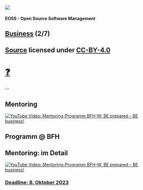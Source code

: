 [![](https://upload.wikimedia.org/wikipedia/commons/thumb/2/25/Berner_Fachhochschule_Logo_small.svg/128px-Berner_Fachhochschule_Logo_small.svg.png)](https://commons.wikimedia.org/wiki/File:Berner_Fachhochschule_Logo_small.svg)

#### EOSS - Open Source Software Management

## [Business](https://github.com/digital-sustainability/module-eoss-ospo101/tree/main/module2) (2/7)

[Source](https://github.com/digital-sustainability/module-eoss/tree/main/docs/content/02) licensed under [CC-BY-4.0](https://github.com/digital-sustainability/module-eoss/blob/main/LICENSE)
--
# [❓](https://etherpad.wikimedia.org/p/bfh-ch-module-eoss-hs23)
--

## Mentoring

[![YouTube Video: Mentoring-Programm BFH-W: BE prepared – BE business!](https://img.youtube.com/vi/axWtmOxhpas/0.jpg)](https://youtu.be/axWtmOxhpas)

Programm @ BFH
--
## Mentoring: im Detail

[![YouTube Video: Mentoring-Programm BFH-W: BE prepared – BE business!](https://img.youtube.com/vi/-_A_Urf1LTU/0.jpg)](https://youtu.be/-_A_Urf1LTU)

### [Deadline: 8. Oktober 2023](https://applink.pocketcampus.org/pcbfh/dashboard/getPluginUrl?pluginId=BfhCmsDeepLinkToNode&redirectUrl=1b4070c5-f34f-4a78-a18e-640431a74a94)